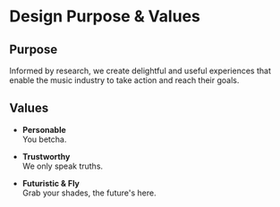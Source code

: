 Design Purpose & Values
=======================

Purpose
-------
Informed by research, we create delightful and useful experiences that enable the music industry to take action and reach their goals. 


Values
------
- **Personable**<br>
	You betcha.

- **Trustworthy**<br>
	We only speak truths.

- **Futuristic & Fly**<br>
	Grab your shades, the future's here.
